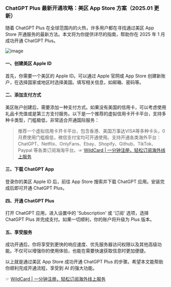 ### ChatGPT Plus 最新开通攻略：美区 App Store 方案（2025.01 更新）

随着 ChatGPT Plus 在全球范围内的火热，许多用户都在寻找通过美区 App Store 开通服务的最新方法。本文将为你提供详尽的指南，帮助你在 2025 年 1 月成功开通 ChatGPT Plus。

![image](https://github.com/umemurak6/pkvnseu/assets/169876120/4bab8596-626f-4d51-b081-f83731e406d6)

#### 一、创建美区 Apple ID

首先，你需要一个美区的 Apple ID。可以通过 Apple 官网或 App Store 创建新账户，在选择国家或地区时选择美国。填写相关信息，如邮箱、密码等。

#### 二、添加支付方式

美区账户创建后，需要添加一种支付方式。如果没有美国的信用卡，可以考虑使用礼品卡充值或是第三方支付服务。以下是一个推荐的虚拟信用卡开卡平台，支持多种卡类型，门槛极低，非常适合开通国际服务：

> 推荐一个虚拟信用卡开卡平台，包含香港、美国万事达VISA等多种卡头，0月费使用门槛极低，微信支付宝均可开通使用。支持开通各类海外平台：ChatGPT、Netflix、OnlyFans、Ebay、Shopify、Github、TikTok、Paypal 等各类订阅海淘平台。☞ [WildCard | 一分钟注册，轻松订阅海外线上服务](https://bit.ly/bewildcard)

#### 三、下载 ChatGPT App

登录你的美区 Apple ID 后，前往 App Store 搜索并下载 ChatGPT 应用。安装完成后即可开通 ChatGPT Plus。

#### 四、开通 ChatGPT Plus

打开 ChatGPT 应用，进入设置中的 'Subscription' 或 '订阅' 选项，选择 ChatGPT Plus 并完成支付。如果一切顺利，你的账户将升级为 Plus 版本。

#### 五、享受服务

成功开通后，你将享受到更快的响应速度、优先服务器访问权限以及其他高级功能。不仅可以增强你的使用体验，也能在需要快速获取信息时更加便捷。

以上就是通过美区 App Store 成功开通 ChatGPT Plus 的步骤。希望本文能帮助你顺利完成开通流程，享受到 AI 的强大功能。

☞ [WildCard | 一分钟注册，轻松订阅海外线上服务](https://bit.ly/bewildcard)
